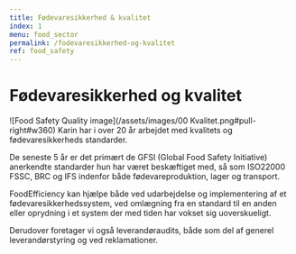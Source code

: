 ```yaml
---
title: Fødevaresikkerhed & kvalitet
index: 1
menu: food_sector
permalink: /fodevaresikkerhed-og-kvalitet
ref: food_safety
---
```


# Fødevaresikkerhed og kvalitet

![Food Safety Quality image](/assets/images/00 Kvalitet.png#pull-right#w360)
Karin har i over 20 år arbejdet med kvalitets og fødevaresikkerheds standarder.

De seneste 5 år er det primært de GFSI (Global Food Safety Initiative) anerkendte standarder hun har været beskæftiget med, så som ISO22000 FSSC, BRC og IFS indenfor både fødevareproduktion, lager og transport.

FoodEfficiency kan hjælpe både ved udarbejdelse og implementering af et fødevaresikkerhedssystem, ved omlægning fra en standard til en anden eller oprydning i et system der med tiden har vokset sig uoverskueligt. 

Derudover foretager vi også leverandøraudits, både som del af generel leverandørstyring og ved reklamationer. 
